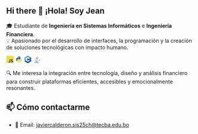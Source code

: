 ## Hi there 👋 ¡Hola! Soy Jean

🎓 Estudiante de **Ingeniería en Sistemas Informáticos** e **Ingeniería Financiera**.  
💡 Apasionado por el desarrollo de interfaces, la programación y la creación de soluciones tecnológicas con impacto humano. 

<img src="https://raw.githubusercontent.com/devicons/devicon/master/icons/javascript/javascript-original.svg" width="20"/>   <img src="https://raw.githubusercontent.com/devicons/devicon/master/icons/python/python-original.svg" width="20"/>  <img src="https://raw.githubusercontent.com/devicons/devicon/master/icons/cplusplus/cplusplus-original.svg" width="20"/>  <img src="https://raw.githubusercontent.com/devicons/devicon/master/icons/java/java-original.svg" width="20"/> 

🔍 Me interesa la integración entre tecnología, diseño y análisis financiero para construir plataformas eficientes, accesibles y emocionalmente resonantes.

## 📫 Cómo contactarme

- 💌 Email: [javiercalderon.sis25ch@tecba.edu.bo](mailto:tuemail@example.com)  
